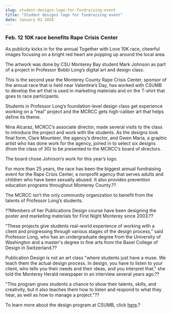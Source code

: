 ```yaml
---
slug: student-designs-logo-for-fundraising-event
title: "Student designs logo for fundraising event"
date: January 01 2020
---
```


<h3>Feb. 12 10K race benefits Rape Crisis Center</h3><p>As publicity kicks in for the annual Together with Love 10K race, cheerful images focusing on a bright red heart are popping up around the local area.
</p><p>The artwork was done by CSU Monterey Bay student Mark Johnson as part of a project in Professor Bobbi Long’s digital art and design class.
</p><p>This is the second year the Monterey County Rape Crisis Center, sponsor of the annual race that is held near Valentine’s Day, has worked with CSUMB to develop the art that is used in marketing materials and on the T-shirt that goes to race participants.
</p><p>Students in Professor Long’s foundation-level design class get experience working on a “real” project and the MCRCC gets high-caliber art that helps define its theme.
</p><p>Nina Alcaraz, MCRCC’s associate director, made several visits to the class to introduce the project and work with the students. As the designs took final form, Clare Mounteer, the agency’s director, and Gwen Maria, a graphic artist who has done work for the agency, joined in to select six designs (from the class of 30) to be presented to the MCRCC’s board of directors.
</p><p>The board chose Johnson’s work for this year’s logo.
</p><p>For more than 25 years, the race has been the biggest annual fundraising event for the Rape Crisis Center, a nonprofit agency that serves adults and children who have been sexually abused. It also provides prevention education programs throughout Monterey County.??
</p><p>The MCRCC isn’t the only community organization to benefit from the talents of Professor Long’s students.
</p><p>??Members of her Publications Design course have been designing the poster and marketing materials for First Night Monterey since 2003.??
</p><p>“These projects give students real-world experience of working with a client and progressing through various stages of the design process,” said Professor Long, who has an undergraduate degree from the University of Washington and a master's degree in fine arts from the Basel College of Design in Switzerland.??
</p><p>Publication Design is not an art class "where students just have a muse. We teach them the actual design process. In design, you have to listen to your client, who tells you their needs and their ideas, and you interpret that," she told the Monterey Herald newspaper in an interview several years ago.??
</p><p>"This program gives students a chance to show their talents, skills, and creativity, but it also teaches them how to listen and respond to what they hear, as well as how to manage a project."??
</p><p>To learn more about the design program at CSUMB, click <a href="http://itcd.csumb.edu/bs-cd">here</a>.?  
</p>
